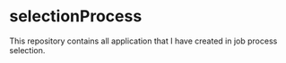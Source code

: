 # selectionProcess
This repository contains all application that I have created in job process selection.
